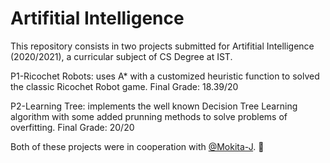 # Artifitial Intelligence
This repository consists in two projects submitted for Artifitial Intelligence (2020/2021), a curricular subject of CS Degree at IST.

P1-Ricochet Robots: uses A* with a customized heuristic function to solved the classic Ricochet Robot game. Final Grade: 18.39/20

P2-Learning Tree: implements the well known Decision Tree Learning algorithm with some added prunning methods to solve problems of overfitting. Final Grade: 20/20

Both of these projects were in cooperation with [@Mokita-J](https://github.com/Mokita-J). 🤝
